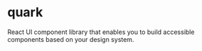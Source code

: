 # quark

React UI component library that enables you to build accessible components based on your design system.
